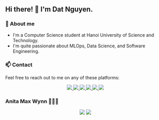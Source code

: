 ## Hi there! 👋 I'm Dat Nguyen.

### 👀 About me

- I'm a Computer Science student at Hanoi University of Science and Technology.
- I'm quite passionate about MLOps, Data Science, and Software Engineering.

### 📫 Contact

Feel free to reach out to me on any of these platforms:

<div align="center">
  <a href="https://fb.com/date3k2" rel="noopener noreferrer">
    <img src="https://img.shields.io/badge/Facebook-1877F2?style=for-the-badge&logo=facebook&logoColor=white">
  </a>
  <a href="mailto:nguyenduydat047@gmail.com" target="_blank">
    <img src="https://img.shields.io/badge/Gmail-D14836?style=for-the-badge&logo=gmail&logoColor=white">
  </a>
  <a href="https://www.linkedin.com/in/date3k2/" target="_blank">
    <img src="https://img.shields.io/badge/LinkedIn-0077B5?style=for-the-badge&logo=linkedin&logoColor=white">
  </a>
      <a href="https://codeforces.com/profile/date3k2" target="_blank">
    <img src="https://img.shields.io/badge/Codeforces-445f9d?style=for-the-badge&logo=Codeforces&logoColor=orange">
  </a>
      <a href="https://leetcode.com/date3k2/" target="_blank">
    <img src="https://img.shields.io/badge/-LeetCode-FFA116?style=for-the-badge&logo=LeetCode&logoColor=black">
  </a>
    <a href="https://twitter.com/date3k2" target="_blank">
    <img src="https://img.shields.io/badge/X-000000?style=for-the-badge&logo=x&logoColor=white">
  </a>
</div>

### Anita Max Wynn 🤗🥰🤭
<div align="center">
  <img src ="https://media.giphy.com/media/jSFfhtpHTpCkFrfYPN/giphy.gif?cid=790b7611qpl0n2jku1ca04tv5a6ezk51qr3ifxuxck6a1lfe&ep=v1_gifs_search&rid=giphy.gif&ct=g">
  <img src ="https://media.giphy.com/media/X5O5t5GBBd640XteOK/giphy.gif?cid=790b7611qpl0n2jku1ca04tv5a6ezk51qr3ifxuxck6a1lfe&ep=v1_gifs_search&rid=giphy.gif&ct=g">
</div>
<!---
date3k2/date3k2 is a ✨ special ✨ repository because its `README.md` (this file) appears on your GitHub profile.
You can click the Preview link to take a look at your changes.
--->
